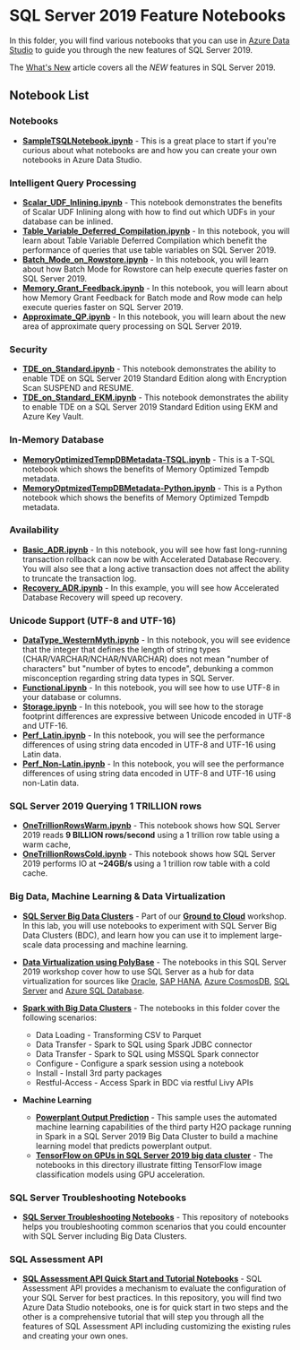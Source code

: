 # SQL Server 2019 Feature Notebooks
In this folder, you will find various notebooks that you can use in [Azure Data Studio](https://docs.microsoft.com/sql/azure-data-studio/what-is) to guide you through the new features of SQL Server 2019.

The [What's New](https://docs.microsoft.com/sql/sql-server/what-s-new-in-sql-server-ver15) article covers all the *NEW* features in SQL Server 2019.

## Notebook List
### Notebooks
* **[SampleTSQLNotebook.ipynb](https://github.com/microsoft/azuredatastudio/blob/master/samples/notebookSamples/SampleTSQLNotebook.ipynb)** - This is a great place to start if you're curious about what notebooks are and how you can create your own notebooks in Azure Data Studio.

### Intelligent Query Processing
*  **[Scalar_UDF_Inlining.ipynb](https://github.com/microsoft/sql-server-samples/blob/master/samples/features/intelligent-query-processing/notebooks/Scalar_UDF_Inlining.ipynb)** - This notebook demonstrates the benefits of Scalar UDF Inlining along with how to find out which UDFs in your database can be inlined.
* **[Table_Variable_Deferred_Compilation.ipynb](https://github.com/microsoft/sql-server-samples/blob/master/samples/features/intelligent-query-processing/notebooks/Table_Variable_Deferred_Compilation.ipynb)** - In this notebook, you will learn about Table Variable Deferred Compilation which benefit the performance of queries that use table variables on SQL Server 2019.
* **[Batch_Mode_on_Rowstore.ipynb](https://github.com/microsoft/sql-server-samples/blob/master/samples/features/intelligent-query-processing/notebooks/Batch_Mode_on_Rowstore.ipynb)** - In this notebook, you will learn about how Batch Mode for Rowstore can help execute queries faster on SQL Server 2019.
* **[Memory_Grant_Feedback.ipynb](https://github.com/microsoft/sql-server-samples/blob/master/samples/features/intelligent-query-processing/notebooks/Memory_Grant_Feedback.ipynb)** - In this notebook, you will learn about how Memory Grant Feedback for Batch mode and Row mode can help execute queries faster on SQL Server 2019.
* **[Approximate_QP.ipynb](https://github.com/microsoft/sql-server-samples/blob/master/samples/features/intelligent-query-processing/notebooks/Approximate_QP.ipynb)** - In this notebook, you will learn about the new area of approximate query processing on SQL Server 2019.

### Security 
* **[TDE_on_Standard.ipynb](https://github.com/microsoft/sql-server-samples/blob/master/samples/features/security/tde-sql2019-standard/TDE_on_Standard.ipynb)** - This notebook demonstrates the ability to enable TDE on SQL Server 2019 Standard Edition along with Encryption Scan SUSPEND and RESUME.
* **[TDE_on_Standard_EKM.ipynb](https://github.com/microsoft/sql-server-samples/blob/master/samples/features/security/tde-sql2019-standard/TDE_on_Standard_EKM.ipynb)** - This notebook demonstrates the ability to enable TDE on a SQL Server 2019 Standard Edition using EKM and Azure Key Vault.

### In-Memory Database
* **[MemoryOptimizedTempDBMetadata-TSQL.ipynb](https://github.com/microsoft/sql-server-samples/blob/master/samples/features/in-memory-database/memory-optimized-tempdb-metadata/MemoryOptimizedTempDBMetadata-TSQL.ipynb)** - This is a T-SQL notebook which shows the benefits of Memory Optimized Tempdb metadata.
* **[MemoryOptmizedTempDBMetadata-Python.ipynb](https://github.com/microsoft/sql-server-samples/blob/master/samples/features/in-memory-database/memory-optimized-tempdb-metadata/MemoryOptmizedTempDBMetadata-Python.ipynb)** - This is a Python notebook which shows the benefits of Memory Optimized Tempdb metadata.

### Availability
* **[Basic_ADR.ipynb](https://github.com/microsoft/sql-server-samples/blob/master/samples/features/accelerated-database-recovery/basic_adr.ipynb)** - In this notebook, you will see how fast long-running transaction rollback can now be with Accelerated Database Recovery. You will also see that a long active transaction does not affect the ability to truncate the transaction log.
* **[Recovery_ADR.ipynb](https://github.com/microsoft/sql-server-samples/blob/master/samples/features/accelerated-database-recovery/recovery_adr.ipynb)** - In this example, you will see how Accelerated Database Recovery will speed up recovery.

### Unicode Support (UTF-8 and UTF-16)
* **[DataType_WesternMyth.ipynb](https://github.com/microsoft/sql-server-samples/blob/master/samples/features/unicode/notebooks/DataType_WesternMyth.ipynb)**  - In this notebook, you will see evidence that the integer that defines the length of string types (CHAR/VARCHAR/NCHAR/NVARCHAR) does not mean "number of characters" but "number of bytes to encode", debunking a common misconception regarding string data types in SQL Server.
* **[Functional.ipynb](https://github.com/microsoft/sql-server-samples/blob/master/samples/features/unicode/notebooks/Functional.ipynb)** - In this notebook, you will see how to use UTF-8 in your database or columns.
* **[Storage.ipynb](https://github.com/microsoft/sql-server-samples/blob/master/samples/features/unicode/notebooks/Storage.ipynb)** - In this notebook, you will see how to the storage footprint differences are expressive between Unicode encoded in UTF-8 and UTF-16.
* **[Perf_Latin.ipynb](https://github.com/microsoft/sql-server-samples/blob/master/samples/features/unicode/notebooks/Perf_Latin.ipynb)** - In this notebook, you will see the performance differences of using string data encoded in UTF-8 and UTF-16 using Latin data.
* **[Perf_Non-Latin.ipynb](https://github.com/microsoft/sql-server-samples/blob/master/samples/features/unicode/notebooks/Perf_Non-Latin.ipynb)** - In this notebook, you will see the performance differences of using string data encoded in UTF-8 and UTF-16 using non-Latin data.

### SQL Server 2019 Querying 1 TRILLION rows
* **[OneTrillionRowsWarm.ipynb](https://github.com/microsoft/sql-server-samples/blob/master/samples/features/sql2019notebooks/OneTrillionRowsWarm.ipynb)** - This notebook shows how SQL Server 2019 reads **9 BILLION rows/second** using a 1 trillion row table using a warm cache,
* **[OneTrillionRowsCold.ipynb](https://github.com/microsoft/sql-server-samples/blob/master/samples/features/sql2019notebooks/OneTrillionRowsCold.ipynb)** - This notebook shows how SQL Server 2019 performs IO at **~24GB/s** using a 1 trillion row table with a cold cache.

### Big Data, Machine Learning & Data Virtualization
* **[SQL Server Big Data Clusters](https://github.com/microsoft/sqlworkshops/tree/master/sqlserver2019bigdataclusters/SQL2019BDC/notebooks)** - Part of our **[Ground to Cloud](https://aka.ms/sqlworkshops)** workshop. In this lab, you will use notebooks to experiment with SQL Server Big Data Clusters (BDC), and learn how you can use it to implement large-scale data processing and machine learning.
* **[Data Virtualization using PolyBase](https://github.com/microsoft/sqlworkshops/tree/master/sql2019workshop/sql2019wks/08_DataVirtualization/sqldatahub)** - The notebooks in this SQL Server 2019 workshop cover how to use SQL Server as a hub for data virtualization for sources like [Oracle](https://github.com/microsoft/sqlworkshops/tree/master/sql2019lab/04_DataVirtualization/sqldatahub/oracle), [SAP HANA](https://github.com/microsoft/sqlworkshops/tree/master/sql2019lab/04_DataVirtualization/sqldatahub/saphana), [Azure CosmosDB](https://github.com/microsoft/sqlworkshops/tree/master/sql2019lab/04_DataVirtualization/sqldatahub/cosmosdb), [SQL Server](https://github.com/microsoft/sqlworkshops/tree/master/sql2019lab/04_DataVirtualization/sqldatahub/sql2008r2) and [Azure SQL Database](https://github.com/microsoft/sqlworkshops/tree/master/sql2019lab/04_DataVirtualization/sqldatahub/azuredb).

* **[Spark with Big Data Clusters](https://github.com/microsoft/sql-server-samples/tree/master/samples/features/sql-big-data-cluster/spark)** - The notebooks in this folder cover the following scenarios:
  * Data Loading - Transforming CSV to Parquet
  * Data Transfer - Spark to SQL using Spark JDBC connector
  * Data Transfer - Spark to SQL using MSSQL Spark connector
  * Configure - Configure a spark session using a notebook
  * Install - Install 3rd party packages
  * Restful-Access - Access Spark in BDC via restful Livy APIs
 
* **Machine Learning**
  * **[Powerplant Output Prediction](https://github.com/microsoft/sql-server-samples/blob/master/samples/features/sql-big-data-cluster/machine-learning/spark/h2o/h2o-automl-powerplant.ipynb)** - This sample uses the automated machine learning capabilities of the third party H2O package running in Spark in a SQL Server 2019 Big Data Cluster to build a machine learning model that predicts powerplant output.
  * **[TensorFlow on GPUs in SQL Server 2019 big data cluster](https://github.com/microsoft/sql-server-samples/tree/master/samples/features/sql-big-data-cluster/machine-learning/spark/tensorflow)** - The notebooks in this directory illustrate fitting TensorFlow image classification models using GPU acceleration.
  
### SQL Server Troubleshooting Notebooks
* **[SQL Server Troubleshooting Notebooks](https://github.com/microsoft/tigertoolbox/tree/master/Troubleshooting-Notebooks)** - This repository of notebooks helps you troubleshooting common scenarios that you could encounter with SQL Server including Big Data Clusters.

### SQL Assessment API
* **[SQL Assessment API Quick Start and Tutorial Notebooks](https://github.com/microsoft/sql-server-samples/tree/master/samples/manage/sql-assessment-api/notebooks)** - SQL Assessment API provides a mechanism to evaluate the configuration of your SQL Server for best practices. In this repository, you will find two Azure Data Studio notebooks, one is for quick start in two steps and the other is a comprehensive tutorial that will step you through all the features of SQL Assessment API including customizing the existing rules and creating your own ones.
 
